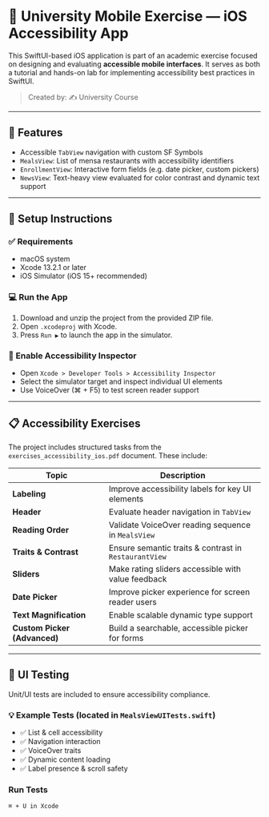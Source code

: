 # 📱 University Mobile Exercise — iOS Accessibility App

This SwiftUI-based iOS application is part of an academic exercise focused on designing and evaluating **accessible mobile interfaces**. It serves as both a tutorial and hands-on lab for implementing accessibility best practices in SwiftUI.

> Created by: ✍️ University Course  

---

## 🚀 Features

- Accessible `TabView` navigation with custom SF Symbols
- `MealsView`: List of mensa restaurants with accessibility identifiers
- `EnrollmentView`: Interactive form fields (e.g. date picker, custom pickers)
- `NewsView`: Text-heavy view evaluated for color contrast and dynamic text support

---

## 🔧 Setup Instructions

### ✅ Requirements
- macOS system
- Xcode 13.2.1 or later
- iOS Simulator (iOS 15+ recommended)

### 💻 Run the App
1. Download and unzip the project from the provided ZIP file.
2. Open `.xcodeproj` with Xcode.
3. Press `Run ▶️` to launch the app in the simulator.

### 🧪 Enable Accessibility Inspector
- Open `Xcode > Developer Tools > Accessibility Inspector`
- Select the simulator target and inspect individual UI elements
- Use VoiceOver (⌘ + F5) to test screen reader support

---

## 📋 Accessibility Exercises

The project includes structured tasks from the `exercises_accessibility_ios.pdf` document. These include:

| Topic | Description |
|-------|-------------|
| **Labeling** | Improve accessibility labels for key UI elements |
| **Header** | Evaluate header navigation in `TabView` |
| **Reading Order** | Validate VoiceOver reading sequence in `MealsView` |
| **Traits & Contrast** | Ensure semantic traits & contrast in `RestaurantView` |
| **Sliders** | Make rating sliders accessible with value feedback |
| **Date Picker** | Improve picker experience for screen reader users |
| **Text Magnification** | Enable scalable dynamic type support |
| **Custom Picker (Advanced)** | Build a searchable, accessible picker for forms |

---

## 🧪 UI Testing

Unit/UI tests are included to ensure accessibility compliance.

### 💡 Example Tests (located in `MealsViewUITests.swift`)
- ✅ List & cell accessibility
- ✅ Navigation interaction
- ✅ VoiceOver traits
- ✅ Dynamic content loading
- ✅ Label presence & scroll safety

### Run Tests
```bash
⌘ + U in Xcode
